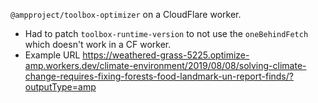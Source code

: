 `@ampproject/toolbox-optimizer` on a CloudFlare worker.

- Had to patch `toolbox-runtime-version` to not use the `oneBehindFetch` which doesn't work in a CF worker.
- Example URL https://weathered-grass-5225.optimize-amp.workers.dev/climate-environment/2019/08/08/solving-climate-change-requires-fixing-forests-food-landmark-un-report-finds/?outputType=amp